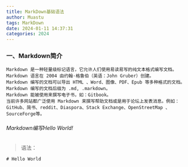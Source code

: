 ```yaml
---
title: MarkDown基础语法
author: Muastu
tags: MarkDown
date: 2024-01-11 14:37:31
categories: 2024
---
```



### 一、Markdown简介
```
Markdown 是一种轻量级标记语言，它允许人们使用易读易写的纯文本格式编写文档。  
Markdown 语言在 2004 由约翰·格鲁伯（英语：John Gruber）创建。  
Markdown 编写的文档可以导出 HTML 、Word、图像、PDF、Epub 等多种格式的文档。  
Markdown 编写的文档后缀为 .md, .markdown。  
Markdown 能被使用来撰写电子书，如：Gitbook。  
当前许多网站都广泛使用 Markdown 来撰写帮助文档或是用于论坛上发表消息。例如：GitHub、简书、reddit、Diaspora、Stack Exchange、OpenStreetMap 、SourceForge等。
```
###### Markdown编写Hello World!
> 语法：
```
# Hello World
```
